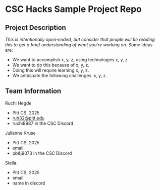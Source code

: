 # CSC Hacks Sample Project Repo
## Project Description
*This is intentionally open-ended, but consider that people will be reading this to get a brief understanding of what you're working on.* Some ideas are:
* We want to accomplish x, y, z, using technologies x, y, z.
* We want to do this because of x, y, z.
* Doing this will require learning x, y, z.
* We anticipate the following challenges: x, y, z.

## Team Information
Ruchi Hegde
* Pitt CS, 2025
* ruh32@pitt.edu
* ruchi8987 in the CSC Discord

Julianne Kruse
* Pitt CS, 2025
* email
* pb&j9073 in the CSC Discord

Stella
* Pitt CS, 2025
* email
* name in discord
